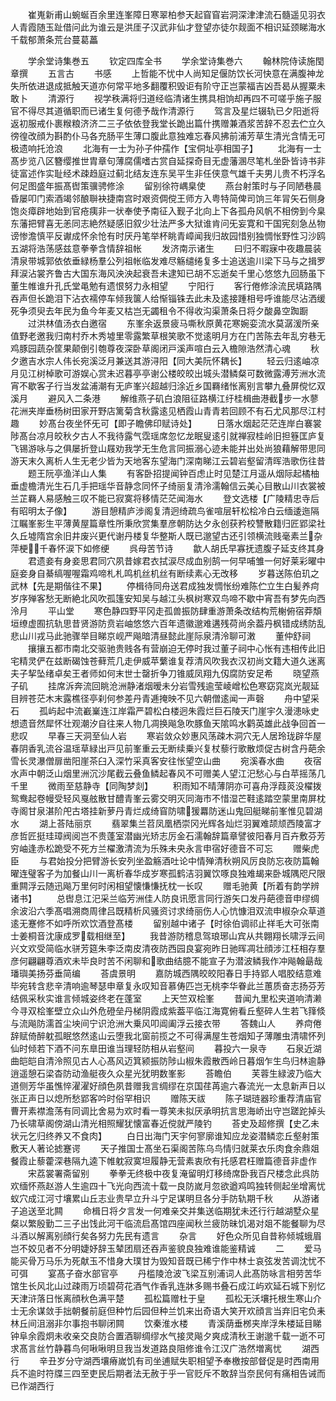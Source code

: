 <!-- { "loadSidebar": true } -->
　　崔嵬新甫山蜿蜒百余里连峯障日寒翠柏参天起窅窅岩洞深津津流石髓遥见羽衣人青霞随玉趾借问此为谁云是洪厓子汉武非仙才登望亦徒尔觌面不相识延颈睇海水千载郁萧条荒台蔓葛藟














　　学余堂诗集巻五
　　钦定四库全书
　　学余堂诗集巻六
　　翰林院侍读施閠章撰
　　五言古
　　书感
　　上哲能不忧中人尚知足偃防饮长河快意在满腹神龙失所依进退成抵触天道亦何常平地多翻覆积毁讵有阶守正岂蒙福吉凶吾曷从握粟未敢卜
　　清源行
　　视学秩满将归道经临清诸生携具相饷却再四不可嗟乎施子服官不得尽其道循职而已诸生复何德予哉作清源行
　　驾言及星烂辍轨已夕阳逝将返初服戒仆裹糇粮济济二三子依依登我堂长跪出篇什携赠兼酒浆苦辞不忍去伫立久徬徨改顔为斟酌仆马各充肠平生薄口腹此意独难忘春风拂前浦芳草生清光含情无可极遗响托沧浪
　　北海有一士为孙子仲孺作【宝侗址亭相国子】
　　北海有一士髙步览八区簪缨推世胄章句薄腐儒嗜古赏自延探奇目无虚藩溷尽笔札坐卧皆诗书非徒富述作实耻经术疎趋庭过蓟北结友连东吴平生非任侠意气雄千夫男儿贵不朽浮名何足图盛年振髙辔策骥骋修涂
　　留别徐符嵎臬使
　　燕台射策时与子同陋巷晨昏屡叩门索酒竭邻酿聨袂捷南宫时艰资倜傥王师方入粤特简俾司饷三年冐矢石侧身饱炎瘴辟地始到官疮痍非一状奉使予南征入觐子北向上下各孤舟风帆不相傍到今臬东藩把臂喜无恙同志絶然疑感旧叙少壮法严多大狱谁肯问旡妄寛和干国宪刻急丛物谤惨澹慎平反谳成怀余怆有时厌丹笔举杯眺青嶂闻我归故园惜别独惆怅野性习沙鸥五湖将浩荡感兹意拳拳含情辞祖帐
　　发济南示诸生
　　曰归不暇寐中夜趣晨装清泉带城郭依依垂緑杨羣公列祖帐临发难尽觞缱绻复多士追送逾川梁下马与之揖罗拜涙沾裳齐鲁古大国东海风泱泱起衰吾未逮知已胡不忘逝矣千里心悠悠九回肠虽下董生帷谁升孔氏堂黾勉有遗恨努力永相望
　　宁阳行
　　客行倦修涂流民填路隅吞声但长跪泪下沾衣襦停车倾我箧人给惭锱铢去此未及逺接踵相号呼谁能尽沾洒缓死争须臾去年民为鱼今年麦又枯岂无蠲租令不得收沟渠萧条日将夕酸鼻空踟蹰
　　过洪林值汤衣白邀宿
　　东峯余返景疲马嘶秋原黄花寒婉娈流水莫潺湲所亲值野老邀我归南村乔木秀墟里零露繁草根笑歌不觉逺明月方在门苦陈去年乱穷巷无鸡豚园蔬杂筐果颠倒引匏尊夜深卧草阁闭戸溪声喧白云入檐隙浩然清心魂
　　秋夕邀吉水宗人伟长宛溪泛月兼送其游浔阳【同大美阮怀耦长】
　　轻云归逺岫凉月见江树棹歌可游娱心赏未迟暮亭亭谢公楼皎皎出城头潜鳞粲可数微露溥芳洲水流宵不歇客子行当发盆浦潮有无庐峯兴超越归涂近乡国羇绪怅离别言攀九叠屏傥忆双溪月
　　避风入二条港
　　解维燕子矶白浪阻征路横江纡桂楫曲港截步一水蓼花洲夹岸垂杨树田家开野店篱菊含秋露逺见栖霞山青青若回顾不有石尤风那尽江村趣
　　妙髙台夜坐怀旡可【即子瞻佛印赋诗处】
　　日落水烟起茫茫连岸白褰裳陟髙台凉月皎秋夕古人不我待露气霑瑶席忽忆龙眠叟逺引就禅寂桂岭旧担簦匡庐复飞锡游咏与之俱屡折登山屐劝我学无生危言同振溺心迹未能并出处尚狼藉解带思同游天末久离析人生无老少皆为天地客东望海门深南睇江云碧岩壑留清晖浩歌伤往昔
　　题王阮亭渔洋山人集
　　有客卧招提闻钟百虑止时见楚江月遥从烟际起橘柚垂虚檐清光生石几手把瑶华音静念同怀子绮丽复清泠濡翰信云美心目散山川衣裳被兰芷羇人易感触三叹不能已寂寞将移情茫茫闻海水
　　登文选楼【广陵精忠寺后有昭明太子像】
　　游目憩精庐涉阁复清迥绮疏鸟雀喧层轩松桧冷白云缅逶迤隔江瞩峯影生平薄黄屋篇章性所秉欣赏集羣彦朝防达夕永创获矜校讐散籍归匠郢梁社久丘墟隋宫余旧井废兴更代谢丹楼复华整斯人既已邈望古还引领横流贱毫素兰杂萍梗千春怀涙下如修绠
　　呉母苦节诗
　　歙人胡氏早寡抚遗腹子延支终其身
　　君遗妾有身妾思君同穴夙昔嫁君衣拭涙尽成血别鹄一何早哺雏一何好莱彩曜中庭妾身自綦缟喔喔霜鸡啼札札鸣机丝机丝有断续素心无改移
　　岁暮送陈伯玑之武林【先是期偕往不果】
　　停楫待同舟送君成独发惆怅纷难陈伫立生白髪养疴岁序殚客愁无断絶北风吹孤篷安知吴与越江头枫树寒双鸟啼不歇中宵吾有梦先向西泠月
　　平山堂
　　寒色静四野平冈走孤兽振防肆重游萧条改结构荒榭俯宿莽頽垣缭虚囿抗轨思昔贤游防贲岩岫悠悠六百年遗徽邈难遘残荷尚余葢丹枫错成绣防乱悲山川戎马此驰骤举目睇京岘严飚暗清昼懿此崖际泉清泠聊可潄
　　董仲舒祠
　　攘攘五都市南北交驱驰贵贱各有营崩迫无停时我过董子祠中心怅有违相传此旧宅精灵俨在兹断碣蚀苍藓荒几走伊威苹蘩谁复荐清风吹我衣汉初尚文籍大道久迷离夫子挈坠绪卓矣王者师如何末世士罄折争刀锥威凤翔九仭腐防安足希
　　晓望燕子矶
　　挂席泝奔流回眺沧洲静渚烟暧未分岩雪残逾莹崚嶒松色寒窈窕岚光靓延目辨苍茫木末露樵径亭刹何参差丹青逓掩映不见六朝僧逺闻一声磬
　　舟中望采石
　　孤屿起中流嶻嶪连江岸霜严碧松白楼迥朱霞烂巨石陵天门崖宇久漫漶咏史想遗音然犀怀壮观潮汐自往来人物几凋换飚急吹豚鱼天隂鸣水鹳英雄此战争回首一悲叹
　　早春三天洞至仙人岩
　　寒岩敛众妙惠风荡疎木洞穴无人居玲珑辟华屋春阴香乳流谷温瑶草緑出戸见前峯重云无断续乗兴复杖藜行歌散烦促古树含丹葩余雪长灵瀑僧扉凿阳崖茶臼入深竹采真客安往怅望空山曲
　　宛溪春水曲
　　夜宿水声中朝泛山烟里洲沉沙尾截云叠鱼鳞起春风不可赠美人望江汜愁心与白苹摇荡几千里
　　微雨至慈静寺【同陶梦剡】
　　积雨知不晴薄阴亦可喜舟浮葭菼没櫂拨鸳鸯起卷幔受轻风戛舷散甘醴青峯云雾交明灭同海市不惜湿芒鞋逺踏空蒙里南屏枕寺阁甘泉湛阶戺古塔挂新萝丹青烂成绮窅防啸猨羃防迷山鬼回艇睇前峯惟见碧湖水
　　湖上荅陆丽京
　　翡翠集兰苕凤凰栖崇冈光辉各灿烂羽翼难颉颃西陵富才彦哲匠挺珪璋阀阅岂不贵蓬室潜幽光矫志厉金石濡翰辞篇章譬彼阳春月百卉敷芬芳穷岫逢赤松跪受不死方兰櫂激清流为乐殊未央永言申宿好德音不可忘
　　赠柴虎臣
　　与君始投分把臂游长安列坐盈觞酒吐论中情殚清秋朔风厉良防忘夜防篇翰曜连璧客子为加餐山川一离析春华成岁寒孤鹤洁羽翼饮啄良独难朅来卧城隅咫尺限重闗浮云随迅飚万里何时闲相望懐慊慊抚枕一长叹
　　赠毛驰黄【所着有韵学辨诸书】
　　总辔息江汜采兰临芳洲佳人防良讯愿言同行游矢口发丹葩德音申缪绸余波沿六季髙唱溯商周律吕既精析风骚资讨求绮丽伤人心忼慷泪双流申椒杂众草道逺无蹇修不如呼所欢饮酒登髙楼
　　留别越中诸子【时徐伯调祁止祥毛大可张南士姜桐音沈康成罗载相继至】
　　我昔游防稽息驾琅琊山宾从共翺翔长啸浮云间兴文欢受简临水骈芳筵朱李泛南皮清夜防西园良宴宛昨日驰晖凋壮顔涉江枉相存羣彦何翩翩尊酒欢未毕良时苦不闲聊和歌曲结臆不能宣子为潜波鳞我作冲飚翰朂哉璠璵美扬芬垂简编
　　荅虞景明
　　嘉防城西隅皎皎阳春日手持郢人唱胶结意难毕宛转含悲辛清响逾琴瑟申章复永叹知音慕俦匹岂无桃李华眷此兰蕙质奋志扬芬芳结佩采秋实谁言倾城姿终老在蓬室
　　上天竺双桧峯
　　昔闻九里松夹道响清濑今寻双桧峯壁立众山外危磴垒丹梯阴霞成紫葢平临江海寛俯看丘壑碎人生若飞箨倐与流飚防濡首尘坱间宁识沧洲大乗风叩阊阖浮云接衣带
　　答魏山人
　　养疴倦辞赋倚醉躭孤眠悠然逺山云堕我北窗前揽之不可得满屋生苍烟知子薄雕虫清啸怀列仙时倾若下酒不问东臯田谁当理轻防相从岩壑间
　　暮投六一泉寺
　　石泉近湖曲皑皑自清泠照见古人心髙风迈箕颍振防陟山椒朱霞散西岭日暮烟乍生鸟归林逾静逍遥憩石梁杳防动渔艇夜久众星光犹明数峯影
　　荅瞻伯
　　芙蓉生緑波乃临大道侧芳华虽憔悴濯濯好顔色夙昔赠我言绸缪在京国荏苒逾六春流光一太息新声日以张正声日以熄所愁郢客吟时俗罕相识
　　赠陈天祓
　　陈子瑚琏器珍重荐清庙官曹开素襟澹荡有同调比舍易为欢时看一尊笑未拟厌承明抗言思海峤出守岂蹉跎掉头乃长啸草阁傍湖山清光相照耀犹懐富春近傥就严陵钓
　　荅史及超修撰【史乙未状元乞归终养又不食肉】
　　白日出海门天宇何寥廓谁知应龙姿潜鳞恋丘壑射策敷天人著论摅蹇谔
　　天子推国士髙坐石渠阁苦陈乌鸟情归就莱衣乐肉食余鼎爼餐霞止藜藿深巷隔九逵下帷躭寂寞坦履静无营素衷欣有托感君枉赠篇德音非虚作
　　宋荔裳署斋留别
　　拳拳无终极中夜复淹留明灯移绮席卧我百尺楼念此呉防欢缅怀燕赵游人生逾四十飞光向西流十载一良防嵗月忽欲遒鸡鸣独转侧起坐增离忧蚁穴成江河寸壤累山丘志业贵早立升斗宁足谋明旦各分手防轨期千秋
　　从游诸子追送至北闗
　　命楫日将夕言发一何难亲交并集送临期犹未还行行越湖墅众星粲以繁殷勤二三子出饯此河干临流启髙馆四座闻秋兰疲防昧饥渴对爼不能餐聊为尽斗酒以解离别顔行矣各努力先民有遗言
　　杂言
　　好色众所见自昔称倾城蛾眉岂不姣见者不分明婕妤辞玉辇团扇还吞声鉴貌良独难谁能鉴精诚
　　二
　　爱马能买骨万马乐为死献玉不惜身大璞甘为毁知音既已稀宁作中林士哀弦发苦调沈忧不可弭
　　宴髙子奋水部官亭
　　丹槛陵沧波飞梁互别浦词人此髙防咏言相劳苦华馆生长风北山过疎雨万顷碧荷花酒气作香乳连牀多赐书叠石成江屿欢延石城下别忆天津浒落日怅离顔秋色满平楚
　　孤松篇赠杜于皇
　　孤松无沃壤托根生寒山介士无余谋敛手拙朝餐前庭但种竹后园但种兰饥来出奇语大笑开欢顔言当弃旧宅负耒林丘间沮溺非尔事抱书聊闭闗
　　饮秦淮水楼
　　青溪荫垂桞夹岸浮朱楼延目睇钟阜余霞炯未收亲交良防合置酒聊绸缪水气接灵飚夕爽成清秋王谢邈千载一逝不可求髙言丝竹静暮鸟何啾啾明旦我当发道路良阻修谁令江汉广浩然増离忧
　　湖西行
　　辛丑岁分守湖西壤瘠嵗饥有司坐逋赋失职相望予奉檄按部督促是时西南用兵不逾时符牒三四至吏民后期者法无赦于乎一官贬斥不敢辞当奈民何有痛相告诫而已作湖西行

